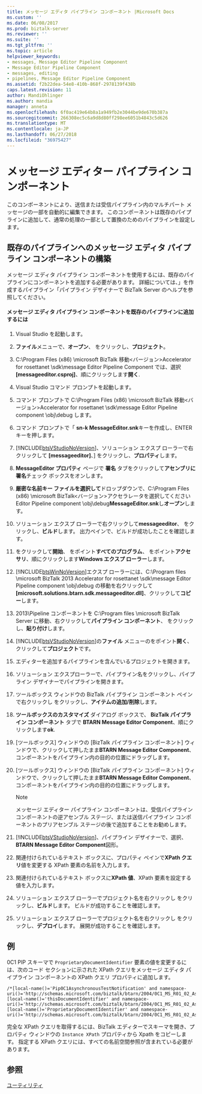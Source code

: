 ```yaml
---
title: メッセージ エディタ パイプライン コンポーネント |Microsoft Docs
ms.custom: ''
ms.date: 06/08/2017
ms.prod: biztalk-server
ms.reviewer: ''
ms.suite: ''
ms.tgt_pltfrm: ''
ms.topic: article
helpviewer_keywords:
- messages, Message Editor Pipeline Component
- Message Editor Pipeline Component
- messages, editing
- pipelines, Message Editor Pipeline Component
ms.assetid: f2b22dea-54e8-410b-868f-2978139f438b
caps.latest.revision: 11
author: MandiOhlinger
ms.author: mandia
manager: anneta
ms.openlocfilehash: 6f0ac419e64b8a1a949fb2e3044be9de670b387a
ms.sourcegitcommit: 266308ec5c6a9d8d80ff298ee6051b4843c5d626
ms.translationtype: MT
ms.contentlocale: ja-JP
ms.lasthandoff: 06/27/2018
ms.locfileid: "36975427"
---
```

# <a name="message-editor-pipeline-component"></a>メッセージ エディター パイプライン コンポーネント
このコンポーネントにより、送信または受信パイプライン内のマルチパート メッセージの一部を自動的に編集できます。 このコンポーネントは既存のパイプラインに追加して、通常の処理の一部として置換のためのパイプラインを設定します。  
  
## <a name="building-the-message-editor-pipeline-component-into-an-existing-pipeline"></a>既存のパイプラインへのメッセージ エディタ パイプライン コンポーネントの構築  
 メッセージ エディタ パイプライン コンポーネントを使用するには、既存のパイプラインにコンポーネントを追加する必要があります。 詳細については、」を作成するパイプライン「パイプライン デザイナーで BizTalk Server のヘルプを参照してください。  
  
#### <a name="to-add-the-message-editor-pipeline-component-to-an-existing-pipeline"></a>メッセージ エディタ パイプライン コンポーネントを既存のパイプラインに追加するには  
  
1. Visual Studio を起動します。  
  
2. **ファイル**メニューで、**オープン**、 をクリックし、**プロジェクト**。  
  
3. C:\Program Files (x86) \microsoft BizTalk 移動\<バージョン\>Accelerator for rosettanet \sdk\message Editor Pipeline Component では、選択 **[messageeditor.csproj]**、順にクリックします**開く**.  
  
4. Visual Studio コマンド プロンプトを起動します。  
  
5. コマンド プロンプトで C:\Program Files (x86) \microsoft BizTalk 移動\<バージョン\>Accelerator for rosettanet \sdk\message Editor Pipeline component \obj\debug します。  
  
6. コマンド プロンプトで「 **sn-k MessageEditor.snk**キーを作成し、ENTER キーを押します。  
  
7. [!INCLUDE[btsVStudioNoVersion](../../includes/btsvstudionoversion-md.md)]、ソリューション エクスプ ローラーで右クリックして **[messageeditor]**、] をクリックし、**プロパティ**します。  
  
8. **MessageEditor プロパティ** ページで **署名** タブをクリックして**アセンブリに署名**チェック ボックスをオンします。  
  
9. **厳密な名前キー ファイルを選択して**ドロップダウンで、C:\Program Files (x86) \microsoft BizTalk\<バージョン\>アクセラレータを選択してください Editor Pipeline component \obj\debug**MessageEditor.snk**し**オープン**します。  
  
10. ソリューション エクスプ ローラーで右クリックして**messageeditor**、 をクリックし、**ビルド**します。 出力ペインで、ビルドが成功したことを確認します。  
  
11. をクリックして**開始**、 をポイント**すべてのプログラム**、 をポイント**アクセサリ**、順にクリックします**Windows エクスプ ローラー**します。  
  
12. [!INCLUDE[btsWinNoVersion](../../includes/btswinnoversion-md.md)]エクスプ ローラーには、C:\Program files \microsoft BizTalk 2013 Accelerator for rosettanet \sdk\message Editor Pipeline component \obj\debug の移動を右クリックして **[microsoft.solutions.btarn.sdk.messageeditor.dll]**、クリックして**コピー**します。  
  
13. 2013\Pipeline コンポーネントを C:\Program files \microsoft BizTalk Server に移動、右クリックして**パイプライン コンポーネント**、 をクリックし、**貼り付け**します。  
  
14. [!INCLUDE[btsVStudioNoVersion](../../includes/btsvstudionoversion-md.md)]の**ファイル** メニューのをポイント**開く**、クリックして**プロジェクト**です。  
  
15. エディターを追加するパイプラインを含んでいるプロジェクトを開きます。  
  
16. ソリューション エクスプローラーで、パイプライン名をクリックし、パイプライン デザイナーでパイプラインを開きます。  
  
17. ツールボックス ウィンドウの BizTalk パイプライン コンポーネント ペインで右クリックし をクリックし、**アイテムの追加/削除**します。  
  
18. **ツールボックスのカスタマイズ** ダイアログ ボックスで、 **BizTalk パイプライン コンポーネント** タブで  **BTARN Message Editor Component**、順にクリックします**ok**.  
  
19. [ツールボックス] ウィンドウの [BizTalk パイプライン コンポーネント] ウィンドウで、クリックして押したまま**BTARN Message Editor Component**、コンポーネントをパイプライン内の目的の位置にドラッグします。  
  
20. [ツールボックス] ウィンドウの [BizTalk パイプライン コンポーネント] ウィンドウで、クリックして押したまま**BTARN Message Editor Component**、コンポーネントをパイプライン内の目的の位置にドラッグします。  
  
    > [!NOTE]
    >  メッセージ エディター パイプライン コンポーネントは、受信パイプライン コンポーネントの逆アセンブル ステージ、または送信パイプライン コンポーネントのプリアセンブル ステージの後で追加することをお勧めします。  
  
21. [!INCLUDE[btsVStudioNoVersion](../../includes/btsvstudionoversion-md.md)]、パイプライン デザイナーで、選択、 **BTARN Message Editor Component**図形。  
  
22. 関連付けられているテキスト ボックスに、プロパティ ペインで**XPath クエリ**値を変更する XPath 要素の名前を入力します。  
  
23. 関連付けられているテキスト ボックスに**XPath 値**、XPath 要素を設定する値を入力します。  
  
24. ソリューション エクスプ ローラーでプロジェクト名を右クリックし をクリックし、**ビルド**します。 ビルドが成功することを確認します。  
  
25. ソリューション エクスプ ローラーでプロジェクト名を右クリックし をクリックし、**デプロイ**します。 展開が成功することを確認します。  
  
## <a name="example"></a>例  
 0C1 PIP スキーマで `ProprietaryDocumentIdentifier` 要素の値を変更するには、次のコード セクションに示された XPath クエリをメッセージ エディタ パイプライン コンポーネントの XPath クエリ プロパティに追加します。  
  
```  
/*[local-name()='Pip0C1AsynchronousTestNotification' and namespace-uri()='http://schemas.microsoft.com/biztalk/btarn/2004/0C1_MS_R01_02_AsynchronousTestNotification.dtd']/*[local-name()='thisDocumentIdentifier' and namespace-uri()='http://schemas.microsoft.com/biztalk/btarn/2004/0C1_MS_R01_02_AsynchronousTestNotification.dtd']/*[local-name()='ProprietaryDocumentIdentifier' and namespace-uri()='http://schemas.microsoft.com/biztalk/btarn/2004/0C1_MS_R01_02_AsynchronousTestNotification.dtd']  
```  
  
 完全な XPath クエリを取得するには、BizTalk エディターでスキーマを開き、プロパティ ウィンドウの `Instance XPath` プロパティから Xpath をコピーします。 指定する XPath クエリには、すべての名前空間参照が含まれている必要があります。  
  
## <a name="see-also"></a>参照  
 [ユーティリティ](../../adapters-and-accelerators/accelerator-rosettanet/utilities1.md)
